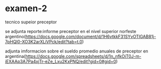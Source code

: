 # examen-2

tecnico supeior preceptor 

se adjunta reporte:informe preceptor en el nivel superior norfeste argentino(https://docs.google.com/document/d/1H6vtkkF31SYvOTlGAB81j-7pHQI0-XO3K2arXLiVPck/edit?tab=t.0)

adjunta imformacion sobre el sueldo promedio anuales de preceptor en argentina(https://docs.google.com/spreadsheets/d/1n_nfkOiT0J-m-iEXAAp3A7Pa4xjTr-eZe_Lxu2KxPNQ/edit?gid=0#gid=0)
